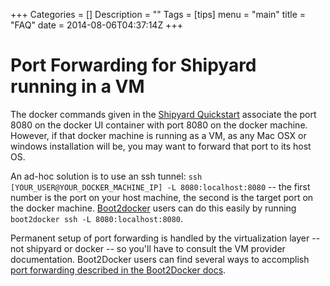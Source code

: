 +++
Categories = []
Description = ""
Tags = [tips]
menu = "main"
title = "FAQ"
date = 2014-08-06T04:37:14Z
+++

# Port Forwarding for Shipyard running in a VM

The docker commands given in the [Shipyard Quickstart](http://shipyard-project.com/docs/quickstart/)
associate the port 8080 on the docker UI container with port 8080 on the docker machine. However, if that docker machine is running as a VM, as any Mac OSX or windows installation will be, you may want to forward that port to its host OS. 

An ad-hoc solution is to use an ssh tunnel: `ssh [YOUR_USER@YOUR_DOCKER_MACHINE_IP] -L 8080:localhost:8080` -- the first number is the port on your host machine, the second is the target port on the docker machine. [Boot2docker](http://boot2docker.io/) users can do this easily by running `boot2docker ssh -L 8080:localhost:8080`. 

Permanent setup of port forwarding is handled by the virtualization layer -- not shipyard or docker -- so you'll have to consult the VM provider documentation. Boot2Docker users can find several ways to accomplish [port forwarding described in the Boot2Docker docs](https://github.com/boot2docker/boot2docker/blob/master/doc/WORKAROUNDS.md).
